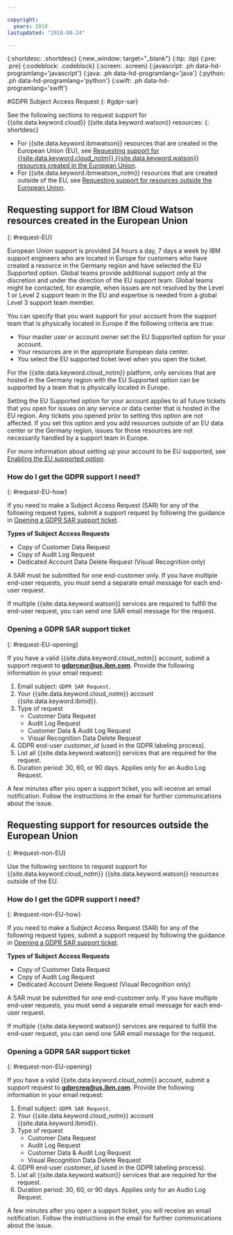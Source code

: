 ```yaml
---

copyright:
  years: 2018
lastupdated: "2018-08-24"

---
```


{:shortdesc: .shortdesc}
{:new_window: target="_blank"}
{:tip: .tip}
{:pre: .pre}
{:codeblock: .codeblock}
{:screen: .screen}
{:javascript: .ph data-hd-programlang='javascript'}
{:java: .ph data-hd-programlang='java'}
{:python: .ph data-hd-programlang='python'}
{:swift: .ph data-hd-programlang='swift'}

#GDPR Subject Access Request
{: #gdpr-sar}

See the following sections to request support for {{site.data.keyword.cloud}} {{site.data.keyword.watson}} resources:
{: shortdesc}

-   For {{site.data.keyword.ibmwatson}} resources that are created in the European Union (EU), see [Requesting support for {{site.data.keyword.cloud_notm}} {{site.data.keyword.watson}} resources created in the European Union](#request-EU).
-   For {{site.data.keyword.ibmwatson_notm}} resources that are created outside of the EU, see [Requesting support for resources outside the European Union](#request-non-EU).

## Requesting support for IBM Cloud Watson resources created in the European Union
{: #request-EU}

European Union support is provided 24 hours a day, 7 days a week by IBM support engineers who are located in Europe for customers who have created a resource in the Germany region and have selected the EU Supported option. Global teams provide additional support only at the discretion and under the direction of the EU support team. Global teams might be contacted, for example, when issues are not resolved by the Level 1 or Level 2 support team in the EU and expertise is needed from a global Level 3 support team member.

You can specify that you want support for your account from the support team that is physically located in Europe if the following criteria are true:

-   Your master user or account owner set the EU Supported option for your account.
-   Your resources are in the appropriate European data center.
-   You select the EU supported ticket level when you open the ticket.

For the {{site.data.keyword.cloud_notm}} platform, only services that are hosted in the Germany region with the EU Supported option can be supported by a team that is physically located in Europe.

Setting the EU Supported option for your account applies to all future tickets that you open for issues on any service or data center that is hosted in the EU region. Any tickets you opened prior to setting this option are not affected. If you set this option and you add resources outside of an EU data center or the Germany region, issues for those resources are not necessarily handled by a support team in Europe.

For more information about setting up your account to be EU supported, see [Enabling the EU supported option](/docs/billing-usage/eusupported.html#bill_eusupported).

### How do I get the GDPR support I need?
{: #request-EU-how}

If you need to make a Subject Access Request (SAR) for any of the following request types, submit a support request by following the guidance in [Opening a GDPR SAR support ticket](#request-EU-opening).

**Types of Subject Access Requests**

-   Copy of Customer Data Request
-   Copy of Audit Log Request
-   Dedicated Account Data Delete Request (Visual Recognition only)

A SAR must be submitted for one end-customer only. If you have multiple end-user requests, you must send a separate email message for each end-user request.

If multiple {{site.data.keyword.watson}} services are required to fulfill the end-user request, you can send one SAR email message for the request.

### Opening a GDPR SAR support ticket
{: #request-EU-opening}

If you have a valid {{site.data.keyword.cloud_notm}} account, submit a support request to **gdprceur@us.ibm.com**. Provide the following information in your email request:

1.  Email subject: `GDPR SAR Request`.
1.  Your {{site.data.keyword.cloud_notm}} account {{site.data.keyword.ibmid}}.
1.  Type of request
    -   Customer Data Request
    -   Audit Log Request
    -   Customer Data & Audit Log Request
    -   Visual Recognition Data Delete Request
1.  GDPR end-user *customer_id* (used in the GDPR labeling process).
1.  List all {{site.data.keyword.watson}} services that are required for the request.
1.  Duration period: 30, 60, or 90 days. Applies only for an Audio Log Request.

A few minutes after you open a support ticket, you will receive an email notification. Follow the instructions in the email for further communications about the issue.

## Requesting support for resources outside the European Union
{: #request-non-EU}

Use the following sections to request support for {{site.data.keyword.cloud_notm}} {{site.data.keyword.watson}} resources outside of the EU.

### How do I get the GDPR support I need?
{: #request-non-EU-how}

If you need to make a Subject Access Request (SAR) for any of the following request types, submit a support request by following the guidance in [Opening a GDPR SAR support ticket](#request-non-EU-opening).

**Types of Subject Access Requests**

-   Copy of Customer Data Request
-   Copy of Audit Log Request
-   Dedicated Account Delete Request (Visual Recognition only)

A SAR must be submitted for one end-customer only. If you have multiple end-user requests, you must send a separate email message for each end-user request.

If multiple {{site.data.keyword.watson}} services are required to fulfill the end-user request, you can send one SAR email message for the request.

### Opening a GDPR SAR support ticket
{: #request-non-EU-opening}

If you have a valid {{site.data.keyword.cloud_notm}} account, submit a support request to **gdprcreq@us.ibm.com**. Provide the following information in your email request:

1.  Email subject: `GDPR SAR Request`.
1.  Your {{site.data.keyword.cloud_notm}} account {{site.data.keyword.ibmid}}.
1.  Type of request
    -   Customer Data Request
    -   Audit Log Request
    -   Customer Data & Audit Log Request
    -   Visual Recognition Data Delete Request
1.  GDPR end-user *customer_id* (used in the GDPR labeling process).
1.  List all {{site.data.keyword.watson}} services that are required for the request.
1.  Duration period: 30, 60, or 90 days. Applies only for an Audio Log Request.

A few minutes after you open a support ticket, you will receive an email notification. Follow the instructions in the email for further communications about the issue.
